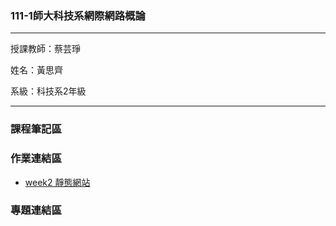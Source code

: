 ### 111-1師大科技系網際網路概論 ###
***
授課教師：蔡芸琤

姓名：黃思齊

系級：科技系2年級
***
### 課程筆記區 ###

### 作業連結區 ###
* [week2 靜態網站](https://41071134h.github.io/Web/mypage/)

### 專題連結區 ###
